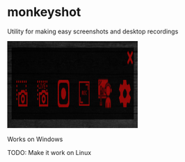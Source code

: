 # monkeyshot
Utility for making easy screenshots and desktop recordings
<p align="left"><img width="300" height="200" src="https://github.com/MihailCosmin/monkeyshot/blob/main/monkeyshot/img/demo.jpg"></p>


Works on Windows

TODO: Make it work on Linux
